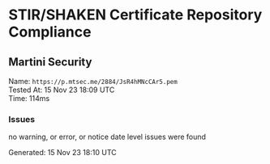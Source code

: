 # STIR/SHAKEN Certificate Repository Compliance

## Martini Security

Name: `https://p.mtsec.me/2884/JsR4hMNcCAr5.pem`\
Tested At: 15 Nov 23 18:09 UTC\
Time: 114ms

### Issues

no warning, or error, or notice date level issues were found

Generated: 15 Nov 23 18:10 UTC